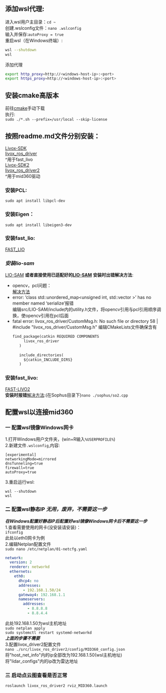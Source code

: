 ## 添加wsl代理:
进入wsl用户主目录：`cd ~`  
创建.wslconfig文件：`nano .wslconfig`  
输入并保存:`autoProxy = true`  
重启wsl（在Windows终端）:
```bash
wsl --shutdown
wsl
```
添加代理  
```bash
export http_proxy=http://<windows-host-ip>:<port>
export https_proxy=http://<windows-host-ip>:<port>
```
## 安装cmake高版本  
前往[cmake](https://github.com/Kitware/CMake/releases/)手动下载  
执行:  
`sudo ./*.sh --prefix=/usr/local --skip-license`
## 按照readme.md文件分别安装：  
[Livox-SDK](https://github.com/Livox-SDK/Livox-SDK)  
[livox_ros_driver](https://github.com/Livox-SDK/livox_ros_driver)  
^用于fast_livo  
[Livox-SDK2](https://github.com/Livox-SDK/Livox-SDK2)  
[livox_ros_driver2](https://github.com/Livox-SDK/livox_ros_driver2)  
^用于mid360驱动  
### 安装PCL:  
`sudo apt install libpcl-dev`  
### 安装Eigen：  
`sudo apt install libeigen3-dev`  
### 安装fast_lio:  
[FAST_LIO](https://github.com/SylarAnh/fast_lio_mid360)  
### *安装lio-sam*
[LIO-SAM](https://github.com/TixiaoShan/LIO-SAM)
**或者直接使用已适配好的[LIO-SAM](https://github.com/nkymzsy/LIO-SAM-MID360)**
**安装时出错解决方法**:  
- opencv，pcl问题：  
      [解决方法](https://blog.csdn.net/qq_32761549/article/details/126640468)  
- error: ‘class std::unordered_map<unsigned int, std::vector<unsigned int> >’ has no member named ‘serialize’报错  
      编辑src/LIO-SAM/include内的utility.h文件，将opencv引用与pcl引用顺序调换，使opencv引用在pcl后面
-  fatal error: livox_ros_driver/CustomMsg.h: No such file or directory
   58 | #include "livox_ros_driver/CustomMsg.h"
   编辑CMakeLists文件确保含有
   ```txt
   find_package(catkin REQUIRED COMPONENTS
        livox_ros_driver
      )
      
      include_directories(
        ${catkin_INCLUDE_DIRS}
      )
   ```
### 安装fast_livo:  
[FAST-LIVO2](https://github.com/hku-mars/FAST-LIVO2?tab=readme-ov-file)  
**安装时报错**[解决方法](https://zhuanlan.zhihu.com/p/398575632):(在Sophus目录下)`nano ./sophus/so2.cpp`  
## 配置wsl以连接mid360
### 一 配置wsl镜像Windows网卡
1.打开Windows用户文件夹，(win+R输入`%USERPROFILE%`)  
2.新建文件`.wslconfig`,内容:  
```
[experimental]
networkingMode=mirrored
dnsTunneling=true
firewall=true
autoProxy=true
```
3.重启运行wsl:  
```
wsl --shutdown
wsl
```
### 二 配置wsl静态IP ***无用，废弃，不需要这一步***
***在Windows配置好静态IP后配置好wsl镜像Windows网卡后不需要这一步***  
1.查看需要使用的网卡(没安装请安装)：  
`ifconfig`  
此处以eth0网卡为例  
2.编辑Netplan配置文件  
`sudo nano /etc/netplan/01-netcfg.yaml`  
```yaml
network:
  version: 2
  renderer: networkd
  ethernets:
    eth0:
      dhcp4: no
      addresses:
        - 192.168.1.50/24
      gateway4: 192.168.1.1
      nameservers:
        addresses:
          - 8.8.8.8
          - 8.8.4.4
```  
此处192.168.1.50为wsl主机地址   
`sudo netplan apply`  
`sudo systemctl restart systemd-networkd`  
***上面的步骤不需要***  
3.配置livox_driver2配置文件   
`nano ./src/livox_ros_driver2/config/MID360_config.json`  
将"host_net_info"内的ip全部改为192.168.1.50(wsl主机地址)  
将"lidar_configs"内的ip改为雷达地址  
### 三 启动点云图查看是否正常
`roslaunch livox_ros_driver2 rviz_MID360.launch`


